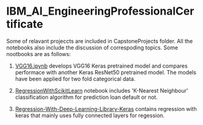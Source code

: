 # IBM_AI_EngineeringProfessionalCertificate
Some of relavant projeccts are included in CapstoneProjects folder. All the notebooks also include the discussion of correspoding topics. Some nootbooks are as follows:

1. [VGG16.ipynb](https://github.com/RubelMozumder/IBM_AI_EngineeringProfessionalCertificate/blob/WorkingOn/CapstoneProjects/KerasVGG16fortwoFoldCategoricalData/VGG16.ipynb) develops VGG16 Keras pretrained model and compares performace with another Keras ResNet50 pretrained model. The models have been applied for two fold categorical data.

2. [RegressionWithScikitLearn](https://github.com/RubelMozumder/IBM_AI_EngineeringProfessionalCertificate/blob/WorkingOn/CapstoneProjects/RegressionWithScikitLearn.Rmd) notebook includes 'K-Nearest Neighbour' classification algorithm for prediction loan default or not.

3. [Regression-With-Deep-Learning-Library-Keras](https://github.com/RubelMozumder/IBM_AI_EngineeringProfessionalCertificate/blob/WorkingOn/CapstoneProjects/Regression-With-Deep-Learning-Library-Keras.ipynb) contains regression with keras that mainly uses fully connected layers for regession.

